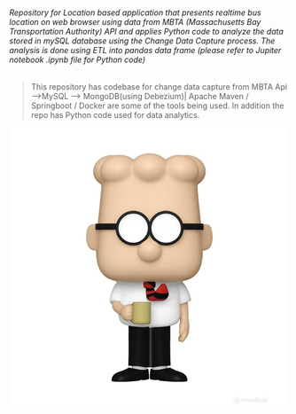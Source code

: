 ###### Repository for Location based application that presents realtime bus location on web browser using data from MBTA (Massachusetts Bay Transportation Authority) API and applies Python code to analyze the data stored in mySQL database using the Change Data Capture process. The analysis is done using ETL into pandas data frame (please refer to Jupiter notebook .ipynb file for Python code)

> This repository has codebase for change data capture from MBTA Api -->MySQL --> MongoDB(using Debezium)| Apache Maven / Springboot / Docker  are some of the tools being used. In addition the repo has Python code used for data analytics. 

![](dilbert-1.jpg)
